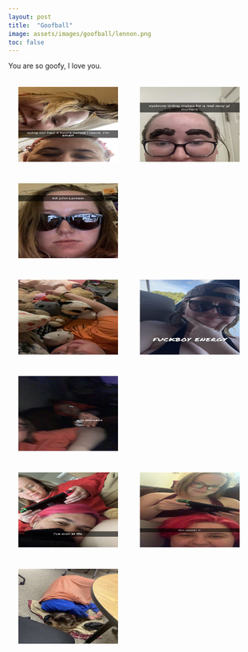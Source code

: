 ```yaml
---
layout: post
title:  "Goofball"
image: assets/images/goofball/lennon.png
toc: false
---
```

You are so goofy, I love you.

<div class="row">

<img src="/assets/images/goofball/dye.png" alt="Alternative Text" width="200" height="150"  hspace="20" vspace="20">

<img src="/assets/images/goofball/eyebrow.png" alt="Alternative Text" width="200" height="150"  hspace="20" vspace="20">

<img src="/assets/images/goofball/lennon.png" alt="Alternative Text" width="200" height="150"  hspace="20" vspace="20">
</div>



<div class="row"> 
<img src="/assets/images/goofball/friends.JPG" alt="Alternative Text" width="200" height="150"  hspace="20" vspace="20">

<img src="/assets/images/goofball/fuckboy.png" alt="Alternative Text" width="200" height="150"  hspace="20" vspace="20">

<img src="/assets/images/goofball/gib.JPG" alt="Alternative Text" width="200" height="150"  hspace="20" vspace="20">
</div>


<div class="row">
<img src="/assets/images/goofball/made_it1.png" alt="Alternative Text" width="200" height="150"  hspace="20" vspace="20">

<img src="/assets/images/goofball/made_it2.JPG" alt="Alternative Text" width="200" height="150"  hspace="20" vspace="20">

<img src="/assets/images/goofball/mars.png" alt="Alternative Text" width="200" height="150"  hspace="20" vspace="20">
</div>



